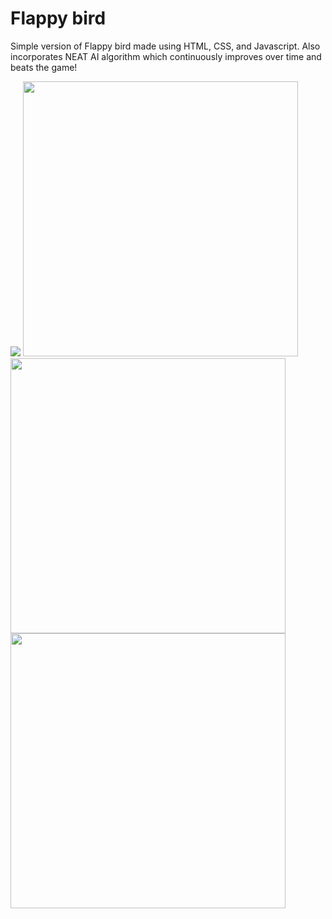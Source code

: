# Flappy bird
Simple version of Flappy bird made using HTML, CSS, and Javascript. Also incorporates NEAT AI algorithm which continuously improves over time and beats the game!
<span>
  <p>
    <img src="https://github.com/user-attachments/assets/04347a57-3a7f-44a9-8967-eb3507af79fe">
    <img src="https://github.com/user-attachments/assets/ba114013-83db-47fd-9c31-e07db5db1c3b" height = 440px>
    <img src="https://github.com/user-attachments/assets/0ad2c6bf-4923-4be0-bfd9-a2a16514cdfc" height = 440px>
    <img src="https://github.com/user-attachments/assets/dde832b2-aa82-405a-8144-ed90f2e1e906" height = 440px>
  </p>
</span>
